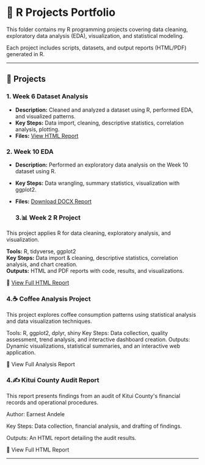 # 📂 R Projects Portfolio

This folder contains my R programming projects covering data cleaning, exploratory data analysis (EDA), visualization, and statistical modeling.  

Each project includes scripts, datasets, and output reports (HTML/PDF) generated in R.

---

## 📜 Projects

### 1. Week 6 Dataset Analysis
- **Description:** Cleaned and analyzed a dataset using R, performed EDA, and visualized patterns.
- **Key Steps:** Data import, cleaning, descriptive statistics, correlation analysis, plotting.
- **Files:** [View HTML Report](Week6_dataset_Analysis.html)

### 2. Week 10 EDA
- **Description:** Performed an exploratory data analysis on the Week 10 dataset using R.
- **Key Steps:** Data wrangling, summary statistics, visualization with ggplot2.
- **Files:** [Download DOCX Report](Week-10_EDA.docx)

  ### 3.📊 Week 2 R Project

This project applies R for data cleaning, exploratory analysis, and visualization.

**Tools:** R, tidyverse, ggplot2  
**Key Steps:** Data import & cleaning, descriptive statistics, correlation analysis, and chart creation.  
**Outputs:** HTML and PDF reports with code, results, and visualizations.

📜 [View Full HTML Report](Week2_R_Project_.html)

### 4.☕ Coffee Analysis Project
This project explores coffee consumption patterns using statistical analysis and data visualization techniques.

Tools: R, ggplot2, dplyr, shiny
Key Steps: Data collection, quality assessment, trend analysis, and interactive dashboard creation.
Outputs: Dynamic visualizations, statistical summaries, and an interactive web application.

📜 View Full Analysis Report

### 4.✍️ Kitui County Audit Report
This report presents findings from an audit of Kitui County's financial records and operational procedures.

Author: Earnest Andele

Key Steps: Data collection, financial analysis, and drafting of findings.

Outputs: An HTML report detailing the audit results.

📜 View Full HTML Report


---
